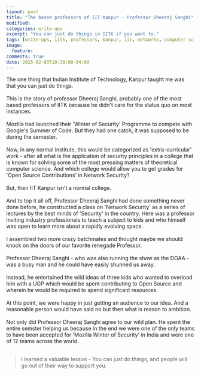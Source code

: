 ```yaml
---
layout: post
title: "The based professors of IIT Kanpur - Professor Dheeraj Sanghi"
modified:
categories: write-ups
excerpt: "You can just do things in IITK if you want to."
tags: [write-ups, iitk, professors, kanpur, iit, networks, computer science]
image:
  feature:
comments: true
date: 2025-02-03T10:30:00-04:00
---
```

The one thing that Indian Institute of Technology, Kanpur taught me was that you can just do things.<br/><br/>
This is the story of professor Dheeraj Sanghi, probably one of the most based professors of IITK because he didn't care for the status quo on most instances.<br/><br/>
Mozilla had launched their 'Winter of Security' Programme to compete with Google's Summer of Code. But they had one catch, it was supposed to be during the semester.<br/><br/>
Now, in any normal institute, this would be categorized as 'extra-curricular' work - after all what is the application of security principles in a college that is known for solving some of the most pressing matters of theoretical computer science. And which college would allow you to get grades for 'Open Source Contributions' in Network Security?<br/><br/>
But, then IIT Kanpur isn't a normal college.<br/><br/>
And to top it all off, Professor Dheeraj Sanghi had done something never done before, he constructed a class on 'Network Security' as a series of lectures by the best minds of 'Security' in the country. Here was a professor inviting industry professionals to teach a subject to kids and who himself was open to learn more about a rapidly evolving space.<br/><br/>
I assembled two more crazy batchmates and thought maybe we should knock on the doors of our favorite renegade Professor.<br/><br/>
Professor Dheeraj Sanghi - who was also running the show as the DOAA - was a busy man and he could have easily shunned us away.<br/><br/>
Instead, he entertained the wild ideas of three kids who wanted to overload him with a UGP which would be spent contributing to Open Source and wherein he would be required to spend significant resources.<br/><br/>
At this point, we were happy in just getting an audience to our idea. And a reasonable person would have said no but then what is reason to ambition.<br/><br/>
Not only did Professor Dheeraj Sanghi agree to our wild plan. He spent the entire semster helping us because in the end we were one of the only teams to have been accepted for 'Mozilla Winter of Security' in India and were one of 12 teams across the world.<br/><br/>
> I learned a valuable lesson - You can just do things, and people will go out of their way to support you.
